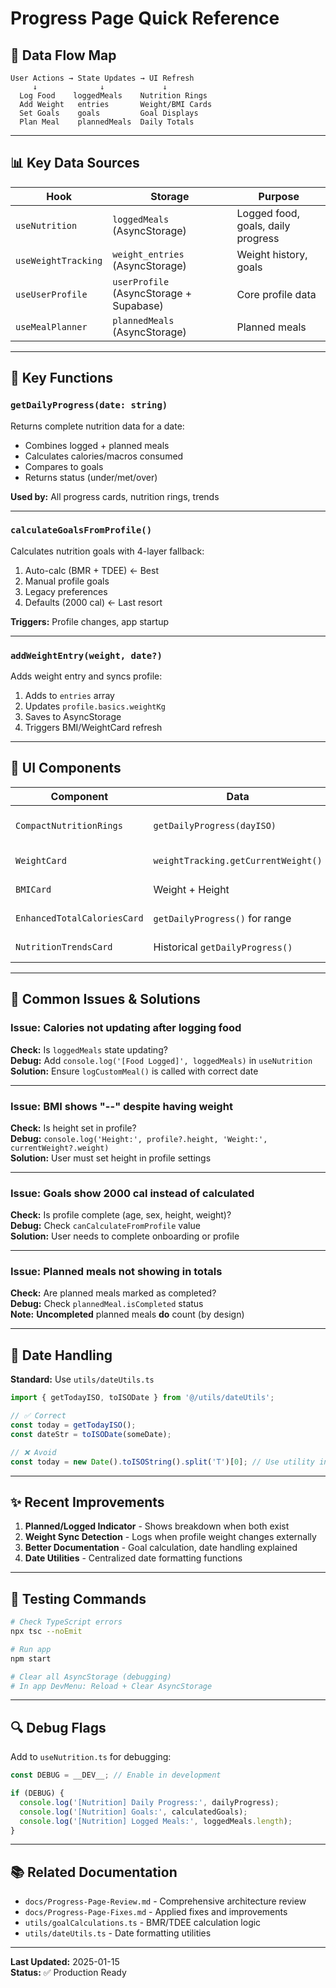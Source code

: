 # Progress Page Quick Reference

## 🎯 Data Flow Map

```
User Actions → State Updates → UI Refresh
     ↓              ↓             ↓
  Log Food    loggedMeals    Nutrition Rings
  Add Weight   entries       Weight/BMI Cards
  Set Goals    goals         Goal Displays
  Plan Meal    plannedMeals  Daily Totals
```

---

## 📊 Key Data Sources

| Hook | Storage | Purpose |
|------|---------|---------|
| `useNutrition` | `loggedMeals` (AsyncStorage) | Logged food, goals, daily progress |
| `useWeightTracking` | `weight_entries` (AsyncStorage) | Weight history, goals |
| `useUserProfile` | `userProfile` (AsyncStorage + Supabase) | Core profile data |
| `useMealPlanner` | `plannedMeals` (AsyncStorage) | Planned meals |

---

## 🔧 Key Functions

### `getDailyProgress(date: string)`
Returns complete nutrition data for a date:
- Combines logged + planned meals
- Calculates calories/macros consumed
- Compares to goals
- Returns status (under/met/over)

**Used by:** All progress cards, nutrition rings, trends

---

### `calculateGoalsFromProfile()`
Calculates nutrition goals with 4-layer fallback:
1. Auto-calc (BMR + TDEE) ← Best
2. Manual profile goals
3. Legacy preferences
4. Defaults (2000 cal) ← Last resort

**Triggers:** Profile changes, app startup

---

### `addWeightEntry(weight, date?)`
Adds weight entry and syncs profile:
1. Adds to `entries` array
2. Updates `profile.basics.weightKg`
3. Saves to AsyncStorage
4. Triggers BMI/WeightCard refresh

---

## 🎨 UI Components

| Component | Data | Refresh Trigger |
|-----------|------|-----------------|
| `CompactNutritionRings` | `getDailyProgress(dayISO)` | Logged meals, planned meals, goals |
| `WeightCard` | `weightTracking.getCurrentWeight()` | Weight entries, goals |
| `BMICard` | Weight + Height | Weight, height changes |
| `EnhancedTotalCaloriesCard` | `getDailyProgress()` for range | Logged/planned meals |
| `NutritionTrendsCard` | Historical `getDailyProgress()` | Any nutrition data |

---

## 🐛 Common Issues & Solutions

### Issue: Calories not updating after logging food
**Check:** Is `loggedMeals` state updating?  
**Debug:** Add `console.log('[Food Logged]', loggedMeals)` in `useNutrition`  
**Solution:** Ensure `logCustomMeal()` is called with correct date

---

### Issue: BMI shows "--" despite having weight
**Check:** Is height set in profile?  
**Debug:** `console.log('Height:', profile?.height, 'Weight:', currentWeight?.weight)`  
**Solution:** User must set height in profile settings

---

### Issue: Goals show 2000 cal instead of calculated
**Check:** Is profile complete (age, sex, height, weight)?  
**Debug:** Check `canCalculateFromProfile` value  
**Solution:** User needs to complete onboarding or profile

---

### Issue: Planned meals not showing in totals
**Check:** Are planned meals marked as completed?  
**Debug:** Check `plannedMeal.isCompleted` status  
**Note:** **Uncompleted** planned meals **do** count (by design)

---

## 📅 Date Handling

**Standard:** Use `utils/dateUtils.ts`

```typescript
import { getTodayISO, toISODate } from '@/utils/dateUtils';

// ✅ Correct
const today = getTodayISO();
const dateStr = toISODate(someDate);

// ❌ Avoid
const today = new Date().toISOString().split('T')[0]; // Use utility instead
```

---

## ✨ Recent Improvements

1. **Planned/Logged Indicator** - Shows breakdown when both exist
2. **Weight Sync Detection** - Logs when profile weight changes externally
3. **Better Documentation** - Goal calculation, date handling explained
4. **Date Utilities** - Centralized date formatting functions

---

## 📱 Testing Commands

```bash
# Check TypeScript errors
npx tsc --noEmit

# Run app
npm start

# Clear all AsyncStorage (debugging)
# In app DevMenu: Reload + Clear AsyncStorage
```

---

## 🔍 Debug Flags

Add to `useNutrition.ts` for debugging:

```typescript
const DEBUG = __DEV__; // Enable in development

if (DEBUG) {
  console.log('[Nutrition] Daily Progress:', dailyProgress);
  console.log('[Nutrition] Goals:', calculatedGoals);
  console.log('[Nutrition] Logged Meals:', loggedMeals.length);
}
```

---

## 📚 Related Documentation

- `docs/Progress-Page-Review.md` - Comprehensive architecture review
- `docs/Progress-Page-Fixes.md` - Applied fixes and improvements
- `utils/goalCalculations.ts` - BMR/TDEE calculation logic
- `utils/dateUtils.ts` - Date formatting utilities

---

**Last Updated:** 2025-01-15  
**Status:** ✅ Production Ready
